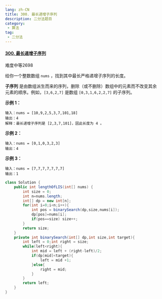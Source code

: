 ```yaml
---
lang: zh-CN
title: 300. 最长递增子序列
description: 二分法题目
category: 
 - 算法
tag:
 - 二分法
---
```


#### [300. 最长递增子序列](https://leetcode.cn/problems/longest-increasing-subsequence/)

难度中等2698

给你一个整数数组 `nums` ，找到其中最长严格递增子序列的长度。

**子序列** 是由数组派生而来的序列，删除（或不删除）数组中的元素而不改变其余元素的顺序。例如，`[3,6,2,7]` 是数组 `[0,3,1,6,2,2,7]` 的子序列。

**示例 1：**

```
输入：nums = [10,9,2,5,3,7,101,18]
输出：4
解释：最长递增子序列是 [2,3,7,101]，因此长度为 4 。
```

**示例 2：**

```
输入：nums = [0,1,0,3,2,3]
输出：4
```

**示例 3：**

```
输入：nums = [7,7,7,7,7,7,7]
输出：1
```

```java
class Solution {
    public int lengthOfLIS(int[] nums) {
        int size = 0;
        int n=nums.length;
        int[] dp = new int[n];
        for(int i=0;i<n;i++){
            int pos = binarySearch(dp,size,nums[i]);
            dp[pos]=nums[i];
            if(pos==size) size++;
        }
        return size;
    }
    private int binarySearch(int[] dp,int size,int target){
        int left = 0;int right = size;
        while(left<right){
            int mid = left + (right-left)/2;
            if(dp[mid]<target){
                left = mid +1;
            }else{
                right = mid;
            }
        }
        return left;
    }
}
```

